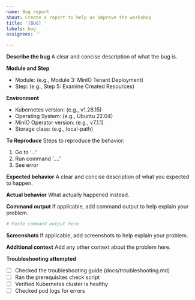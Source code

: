```yaml
---
name: Bug report
about: Create a report to help us improve the workshop
title: '[BUG] '
labels: bug
assignees: ''

---
```


**Describe the bug**
A clear and concise description of what the bug is.

**Module and Step**
- Module: (e.g., Module 3: MinIO Tenant Deployment)
- Step: (e.g., Step 5: Examine Created Resources)

**Environment**
- Kubernetes version: (e.g., v1.28.15)
- Operating System: (e.g., Ubuntu 22.04)
- MinIO Operator version: (e.g., v7.1.1)
- Storage class: (e.g., local-path)

**To Reproduce**
Steps to reproduce the behavior:
1. Go to '...'
2. Run command '....'
3. See error

**Expected behavior**
A clear and concise description of what you expected to happen.

**Actual behavior**
What actually happened instead.

**Command output**
If applicable, add command output to help explain your problem.

```bash
# Paste command output here
```

**Screenshots**
If applicable, add screenshots to help explain your problem.

**Additional context**
Add any other context about the problem here.

**Troubleshooting attempted**
- [ ] Checked the troubleshooting guide (docs/troubleshooting.md)
- [ ] Ran the prerequisites check script
- [ ] Verified Kubernetes cluster is healthy
- [ ] Checked pod logs for errors
